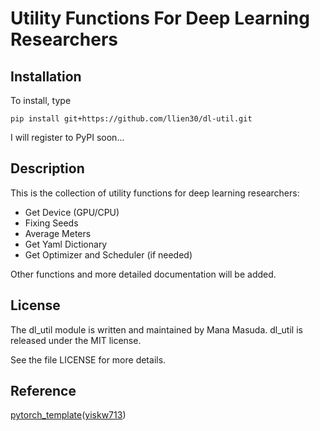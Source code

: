 # Utility Functions For Deep Learning Researchers

## Installation
To install, type
```
pip install git+https://github.com/llien30/dl-util.git
``` 
I will register to PyPI soon...

## Description
This is the collection of utility functions for deep learning researchers:
* Get Device (GPU/CPU)
* Fixing Seeds
* Average Meters
* Get Yaml Dictionary
* Get Optimizer and Scheduler (if needed)

Other functions and more detailed documentation will be added.

## License
The dl_util module is written and maintained by Mana Masuda.
dl_util is released under the MIT license.

See the file LICENSE for more details.

## Reference
[pytorch_template](https://github.com/yiskw713/pytorch_template)([yiskw713](https://github.com/yiskw713))